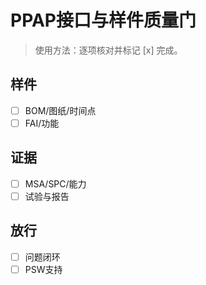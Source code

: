 # PPAP接口与样件质量门

> 使用方法：逐项核对并标记 [x] 完成。

## 样件

- [ ] BOM/图纸/时间点
- [ ] FAI/功能

## 证据

- [ ] MSA/SPC/能力
- [ ] 试验与报告

## 放行

- [ ] 问题闭环
- [ ] PSW支持
